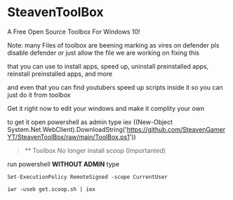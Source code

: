 # SteavenToolBox
A Free Open Source Toolbox For Windows 10!


Note: many Files of toolbox are beening marking as vires on defender pls disable defender or just allow the file we are working on fixing this



that you can use to install apps, speed up, uninstall preinstalled apps, reinstall preinstalled apps, and more


and even that you can find youtubers speed up scripts inside it so you can just do it from toolbox



Get it right now to edit your windows and make it complity your own


to get it open powershell as admin type iex ((New-Object System.Net.WebClient).DownloadString('https://github.com/SteavenGamerYT/SteavenToolBox/raw/main/ToolBox.ps1'))


> ** Toolbox No longer install scoop (Importanted)


run powershell **WITHOUT ADMIN** type


`Set-ExecutionPolicy RemoteSigned -scope CurrentUser`


`iwr -useb get.scoop.sh | iex`